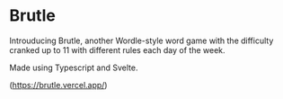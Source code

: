 # Brutle

Introuducing Brutle, another Wordle-style word game with the difficulty cranked up to 11 with different rules each day of the week.

Made using Typescript and Svelte.

(https://brutle.vercel.app/)
